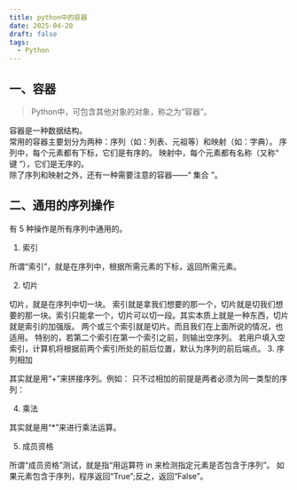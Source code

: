 ```yaml
---
title: python中的容器
date: 2025-04-20
draft: false
tags:
  - Python
---
```

## 一、容器

> Python中，可包含其他对象的对象，称之为“容器”。

容器是一种数据结构。  
常用的容器主要划分为两种：序列（如：列表、元祖等）和映射（如：字典）。
序列中，每个元素都有下标，它们是有序的。
映射中，每个元素都有名称（又称“ 键 ”），它们是无序的。  
除了序列和映射之外，还有一种需要注意的容器——“ 集合 ”。

## 二、通用的序列操作

有 5 种操作是所有序列中通用的。

1. 索引

所谓“索引”，就是在序列中，根据所需元素的下标，返回所需元素。

2. 切片

切片，就是在序列中切一块。
索引就是拿我们想要的那一个，切片就是切我们想要的那一块。索引只能拿一个，切片可以切一段。其实本质上就是一种东西，切片就是索引的加强版。
两个或三个索引就是切片。而且我们在上面所说的情况，也适用。
特别的，若第二个索引在第一个索引之前，则输出空序列。
若用户填入空索引，计算机将根据前两个索引所处的前后位置，默认为序列的前后端点。
3. 序列相加

其实就是用“+”来拼接序列。例如：
只不过相加的前提是两者必须为同一类型的序列：

4. 乘法

其实就是用“\*”来进行乘法运算。

5. 成员资格

所谓“成员资格”测试，就是指“用运算符 in 来检测指定元素是否包含于序列”。
如果元素包含于序列，程序返回“True”;反之，返回“False”。